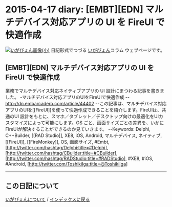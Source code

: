 2015-04-17 diary: [EMBT][EDN] マルチデバイス対応アプリの UI を FireUI で快適作成
=====================================================================================================
[![いがぴょん画像(小)](https://igapyon.github.io/diary/images/iga200306s.jpg "いがぴょん")](https://igapyon.github.io/diary/memo/memoigapyon.html) 日記形式でつづる [いがぴょん](https://igapyon.github.io/diary/memo/memoigapyon.html)コラム ウェブページです。

## [EMBT][EDN] マルチデバイス対応アプリの UI を FireUI で快適作成

業務でマルチデバイス対応ネイティブアプリの UI 設計にまつわる記事を書きました。
-マルチデバイス対応アプリのUIをFireUIで快適作成
--http://dn.embarcadero.com/article/44402
--この記事は、マルチデバイス対応アプリのUIを[[FireUI]]を使って快適作成できることを紹介します。FireUIは、共通のUI 設計をもとに、スマホ／タブレット／デスクトップ向けの最適化をUIカスタマイズによって可能にします。OS ごと、画面サイズごとの差異を、いかにFireUIが解決することができるのか見ていきます。
--Keywords:  Delphi, C++Builder, [[RAD Studio]], XE8, iOS, Android, マルチデバイス, ネイティブ, [[FireUI]], [[FireMonkey]], OS, 画面サイズ, #Embt, [http://twitter.com/hashtag/Delphi:title=#Delphi], [http://twitter.com/hashtag/CBuilder:title=#CBuilder], [http://twitter.com/hashtag/RADStudio:title=#RADStudio], #XE8, #iOS, #Android, [http://twitter.com/ToshikiIga:title=@ToshikiIga]


----------------------------------------------------------------------------------------------------

## この日記について
[いがぴょんについて](http://www.igapyon.jp/igapyon/diary/memo/memoigapyon.html) / [インデックスに戻る](https://igapyon.github.io/diary/idxall.html)
